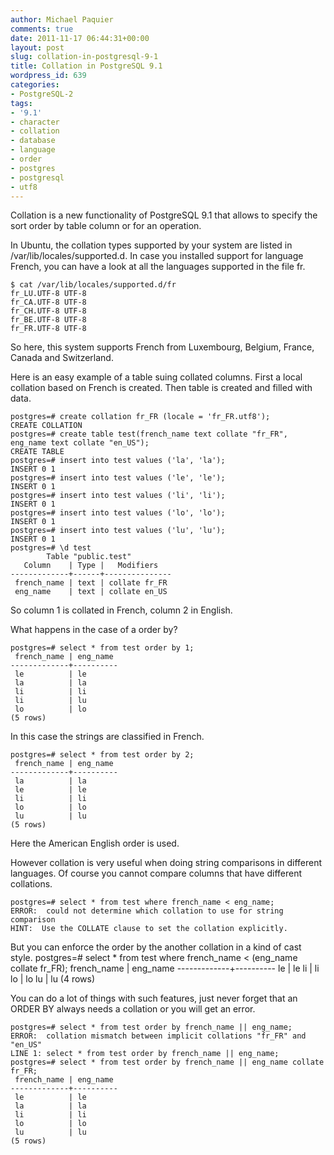 ```yaml
---
author: Michael Paquier
comments: true
date: 2011-11-17 06:44:31+00:00
layout: post
slug: collation-in-postgresql-9-1
title: Collation in PostgreSQL 9.1
wordpress_id: 639
categories:
- PostgreSQL-2
tags:
- '9.1'
- character
- collation
- database
- language
- order
- postgres
- postgresql
- utf8
---
```


Collation is a new functionality of PostgreSQL 9.1 that allows to specify the sort order by table column or for an operation.

In Ubuntu, the collation types supported by your system are listed in /var/lib/locales/supported.d.
In case you installed support for language French, you can have a look at all the languages supported in the file fr.

    $ cat /var/lib/locales/supported.d/fr 
    fr_LU.UTF-8 UTF-8
    fr_CA.UTF-8 UTF-8
    fr_CH.UTF-8 UTF-8
    fr_BE.UTF-8 UTF-8
    fr_FR.UTF-8 UTF-8

So here, this system supports French from Luxembourg, Belgium, France, Canada and Switzerland.

Here is an easy example of a table suing collated columns. First a local collation based on French is created. Then table is created and filled with data.

    postgres=# create collation fr_FR (locale = 'fr_FR.utf8');
    CREATE COLLATION
    postgres=# create table test(french_name text collate "fr_FR", eng_name text collate "en_US");
    CREATE TABLE
    postgres=# insert into test values ('la', 'la');
    INSERT 0 1
    postgres=# insert into test values ('le', 'le');
    INSERT 0 1
    postgres=# insert into test values ('li', 'li');
    INSERT 0 1
    postgres=# insert into test values ('lo', 'lo');
    INSERT 0 1
    postgres=# insert into test values ('lu', 'lu');
    INSERT 0 1
    postgres=# \d test
            Table "public.test"
       Column    | Type |   Modifiers   
    -------------+------+---------------
     french_name | text | collate fr_FR
     eng_name    | text | collate en_US

So column 1 is collated in French, column 2 in English.

What happens in the case of a order by?

    postgres=# select * from test order by 1;
     french_name | eng_name 
    -------------+----------
     le          | le
     la          | la
     li          | li
     li          | lu
     lo          | lo
    (5 rows)

In this case the strings are classified in French.

    postgres=# select * from test order by 2;
     french_name | eng_name 
    -------------+----------
     la          | la
     le          | le
     li          | li
     lo          | lo
     lu          | lu
    (5 rows)

Here the American English order is used.

However collation is very useful when doing string comparisons in different languages. Of course you cannot compare columns that have different collations.

    postgres=# select * from test where french_name < eng_name;
    ERROR:  could not determine which collation to use for string comparison
    HINT:  Use the COLLATE clause to set the collation explicitly.

But you can enforce the order by the another collation in a kind of cast style.
    postgres=# select * from test where french_name < (eng_name collate fr_FR);
     french_name | eng_name 
    -------------+----------
     le          | le
     li          | li
     lo          | lo
     lu          | lu
    (4 rows)

You can do a lot of things with such features, just never forget that an ORDER BY always needs a collation or you will get an error.

    postgres=# select * from test order by french_name || eng_name;
    ERROR:  collation mismatch between implicit collations "fr_FR" and "en_US"
    LINE 1: select * from test order by french_name || eng_name;
    postgres=# select * from test order by french_name || eng_name collate fr_FR;
     french_name | eng_name 
    -------------+----------
     le          | le
     la          | la
     li          | li
     lo          | lo
     lu          | lu
    (5 rows)
